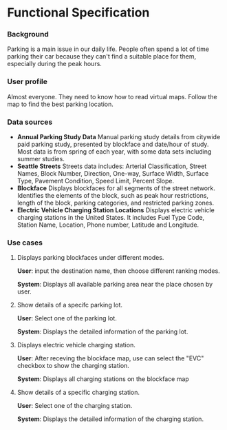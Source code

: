 # Functional Specification

### Background

Parking is a main issue in our daily life. People often spend a lot of time parking their car because they can't find a suitable place for them, especially during the peak hours.

### User profile

Almost everyone. They need to know how to read virtual maps. Follow the map to find the best parking location.

### Data sources

* **Annual Parking Study Data**
  Manual parking study details from citywide paid parking study, presented by blockface and date/hour of study. Most data is from spring of each year, with some data sets including summer studies.
* **Seattle Streets** 
  Streets data includes: Arterial Classification, Street Names, Block Number, Direction, One-way, Surface Width, Surface Type, Pavement Condition, Speed Limit, Percent Slope.
* **Blockface**
  Displays blockfaces for all segments of the street network. Identifies the elements of the block, such as peak hour restrictions, length of the block, parking categories, and restricted parking zones.
* **Electric Vehicle Charging Station Locations**
  Displays electric vehicle charging stations in the United States.
  It includes Fuel Type Code, Station Name, Location, Phone number, Latitude and Longitude.

### Use cases

1. Displays parking blockfaces under different modes.

   **User**: input the destination name, then choose different ranking modes.

   **System**: Displays all available parking area near the place chosen by user.

2. Show details of a specifc parking lot.

   **User**: Select one of the parking lot.

   **System**: Displays the detailed information of the parking lot.

3. Displays electric vehicle charging station.

   **User**: After receving the blockface map, use can select the "EVC" checkbox to show the charging station.

   **System**: Displays all charging stations on the blockface map

4. Show details of a specific charging station.

   **User**: Select one of the charging station.

   **System**: Displays the detailed information of the charging station.

